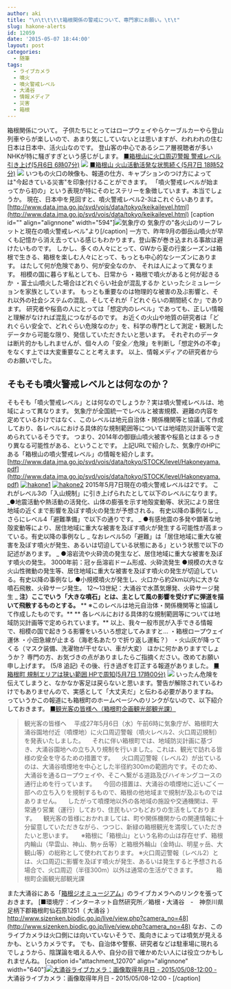 ```yaml
---
author: aki
title: "\n\t\t\t\t箱根関係の警戒について、専門家にお願い。\t\t"
slug: hakone-alerts
id: 12059
date: '2015-05-07 18:44:00'
layout: post
categories:
  - 随筆
tags:
  - ライブカメラ
  - 噴火
  - 噴火警戒レベル
  - 大涌谷
  - 情報メディア
  - 災害
  - 箱根
---
```


箱根関係について。 子供たちにとってはロープウェイやらケーブルカーやら登山列車やらが楽しいので、あまり気にしていないとは思いますが、われわれの住む日本は日本中、活火山なのです。 登山客の中心であるシニア層視聴者が多いNHKが特に騒ぎすぎという感じがします。 [■箱根山に火口周辺警報 警戒レベル引き上げ(5月6日 6時07分)](http://www3.nhk.or.jp/news/html/20150506/k10010071031000.html) ![](http://aki.shirai.as//HLIC/e5485aec710bf24fff13d8770c1a2cd0.jpg) [■箱根山 火山活動活発な状態続く(5月7日 18時52分)](http://www3.nhk.or.jp/news/html/20150507/k10010072261000.html) ![](http://aki.shirai.as//HLIC/84b716c9c1e9f312cc49879d3edce066.jpg) いつもの火口の映像も、報道の仕方、キャプションのつけ方によっては"今起きている災害"を印象付けることができます。 「噴火警戒レベルが始まってから初の」という表現が特にそのヒステリーを象徴しています。本当でしょうか。 現在、日本中を見回すと、噴火警戒レベル2-3はこれぐらいあります。 [http://www.data.jma.go.jp/svd/vois/data/tokyo/keikailevel.html](http://www.data.jma.go.jp/svd/vois/data/tokyo/keikailevel.html) [caption id="" align="alignnone" width="594"]![気象庁の](http://aki.shirai.as//HLIC/ca07ce86e0bf424bf48f3ced389c9e0d.png) 気象庁の"各火山のリーフレットと現在の噴火警戒レベル"より[/caption] 一方で、昨年9月の御岳山噴火が早くも記憶から消え去っている感じもわかります。登山客が巻き込まれる事故は避けたいものです。 しかし、多くの人々にとって、GWから夏の行楽シーズンは箱根で生きる、箱根を楽しむ人々にとって、もっとも中心的なシーズンにあります。 はたして何が危険であり、何が安全なのか、 それは人によって異なります。 相模の国に暮らす私としても、日常から ・箱根で噴火があると何が起きるか ・富士山噴火した場合はどれぐらい社会が混乱するか といったシミュレーションを家族としています。 もっとも重要なのは物理的な被害の及ぶ影響と、それ以外の社会システムの混乱、そしてそれが「どれぐらいの期間続くか」であります。 研究者や桜島の人にとっては「想定内のレベル」であっても、正しい情報と理解がなければ混乱につながるのです。 お近くの火山や地質の研究者は「どれぐらい安全で、どれぐらい危険なのか」を、科学の専門として測定・観測したデータから可能な限り、発信していただきたいと思います。 それぞれのデータは断片的かもしれませんが、個々人の「安全／危険」を判断し「想定外の不幸」をなくす上では大変重要なことと考えます。 以上、情報メディアの研究者からのお願いでした。

## そもそも噴火警戒レベルとは何なのか？

そもそも「噴火警戒レベル」とは何なのでしょうか？実は噴火警戒レベルは、地域によって異なります。 気象庁が全国統一でレベルと被害規模、避難の内容を定めているわけではなく、このレベルは地元自治体・関係機関等と協議して作成しており、各レベルにおける具体的な規制範囲等については地域防災計画等で定められているそうです。 つまり、2014年の御嶽山噴火被害や桜島とはまるっきり異なる可能性がある、ということです。 上記URLで紹介した、気象庁のHPにある「箱根山の噴火警戒レベル」の情報を紹介します。 [http://www.data.jma.go.jp/svd/vois/data/tokyo/STOCK/level/Hakoneyama.pdf](http://www.data.jma.go.jp/svd/vois/data/tokyo/STOCK/level/Hakoneyama.pdf) [![hakone1](https://aki.shirai.as/wp-content/uploads/2015/05/hakone1.png)](http://aki.shirai.as/2015/05/hakone-alerts/hakone1/) [![hakone2](https://aki.shirai.as/wp-content/uploads/2015/05/hakone2.png)](http://aki.shirai.as/2015/05/hakone-alerts/hakone2/) 2015年5月7日現在の噴火警戒レベルは2です。 これがレベル3の「入山規制」に引き上げられたとして以下のレベルになります。 _●地震活動や熱活動の活発化、山体の膨張を示す地殻変動等、状況により居住地域の近くまで影響を及ぼす噴火の発生が予想される。 有史以降の事例なし _ さらにレベル4「避難準備」で以下の通りです。 _ ●有感地震の多発や顕著な地殻変動等により、居住地域に重大な被害を及ぼす噴火が発生する可能性が高まっている。有史以降の事例なし _ なおレベル5の「避難」は「居住地域に重大な被害を及ぼす噴火が発生、あるいは切迫している状態にある」という状態で以下の記述があります。 _ ●溶岩流や火砕流の発生など、居住地域に重大な被害を及ぼす噴火の発生。 3000年前：冠ヶ岳溶岩ドーム形成、火砕流発生 ●規模の大きな火山性微動の発生等、居住地域に重大な被害を及ぼす噴火の発生が切迫している。有史以降の事例なし ●小規模噴火が発生し、火口から約2km以内に大きな噴石飛散、火砕サージ発生。 12～13世紀：大涌谷で水蒸気爆発、火砕サージ発生 _ **注）ここでいう「大きな噴石」とは、主として風の影響を受けずに弾道を描いて飛散するものとする。** ** ※このレベルは地元自治体・関係機関等と協議して作成したものです。** ** 各レベルにおける具体的な規制範囲等については地域防災計画等で定められています。** 以上、我々一般市民が入手できる情報で、相模の国で起きうる影響をいろいろ想定してみますと… ・箱根ロープウェイ運休 ・小田急線が止まる（海老名あたりで折り返し運転？） ・火山灰が降ってくる（マスク装備、洗濯物が干せない、車が大変） ほかに何かありますでしょうか？ 専門の方、お気づきの点がありましたらご指摘ください。改めてお願い申し上げます。 (5/8 追記) その後、行き過ぎを訂正する報道がありました。 [■箱根町 規制エリアは狭い範囲 HPで周知(5月7日 17時00分)](http://www3.nhk.or.jp/news/html/20150507/k10010072291000.html) ![](http://aki.shirai.as//HLIC/58a6ff5ac5f66e38fd9d618ab89366da.jpg) いったん危険を伝えてしまうと、なかなか客足は戻らないと思います。警告が解除されているわけでもありませんので、実感として「大丈夫だ」と伝わる必要がありますね。 っていうかこの報道にも箱根町のホームページへのリンクがないので、以下紹介しておきます。 [■観光客の皆様へ（箱根町企画観光部観光課）](http://www.town.hakone.kanagawa.jp/hakone_j/ka/kankou/page000051.html
)

> 観光客の皆様へ 　平成27年5月6日（水）午前6時に気象庁が、箱根町大涌谷園地付近（噴煙地）に火口周辺警報（噴火レベル2、火口周辺規制）を発表いたしました。 　それに伴い箱根町では、地域防災計画に基づき、大涌谷園地への立ち入り規制を行いました。これは、観光で訪れる皆様の安全を守るための措置です。 　火口周辺警報（レベル2）が出ているのは、大涌谷噴煙地を中心とした半径約300mの範囲内です。そのため、大涌谷を通るロープウェイや、そこへ繋がる道路及びハイキングコースの通行止めを行っています。 　今回の措置は、大涌谷の噴煙地に近いごく一部への立ち入りを規制するもので、箱根の他地域まで規制が及ぶものではありません。 　したがって噴煙地以外の各地域の施設や交通機関は、平常通り営業（運行）しており、住民もいつもどおりの生活をしております。 　観光客の皆様におかれましては、町や関係機関からの関連情報に十分留意していただきながら、つつじ、新緑の箱根観光を満喫していただきたいと思います。 　 ※箱根に「箱根山」という名称の山は存在せず、箱根内輪山（早雲山、神山、駒ヶ岳等）と箱根外輪山（金時山、明星ヶ岳、大観山等）の総称として使われております。 ※火口周辺警報（レベル2）とは、火口周辺に影響を及ぼす噴火が発生、あるいは発生すると予想される場合で、火口周辺（半径300m）以外は通常の生活ができます。 　　　箱根町企画観光部観光課

また大涌谷にある「[箱根ジオミュージアム](http://www.hakone-geomuseum.jp/access/)」のライブカメラへのリンクを張っておきます。 [■環境庁：インターネット自然研究所／箱根・大涌谷　-　神奈川県足柄下郡箱根町仙石原1251（ 大涌谷 ）  
http://www.sizenken.biodic.go.jp/live/view.php?camera_no=48](http://www.sizenken.biodic.go.jp/live/view.php?camera_no=48) なお、このライブカメラは火口側には向いていないそうで、風向きによっては噴気が見えるかも、というカメラです。 でも、自治体や警察、研究者などは駐車場に現れるでしょうから、陰謀論を唱える人や、自分の目で確かめたい人には役立つかもしれませんね。 [caption id="attachment_12070" align="alignnone" width="640"][![大涌谷ライブカメラ：画像取得年月日 - 2015/05/08-12:00 - ](https://aki.shirai.as/wp-content/uploads/2015/05/NCS20150508120036000.jpg)](http://aki.shirai.as/2015/05/hakone-alerts/ncs20150508120036000/) 大涌谷ライブカメラ：画像取得年月日 - 2015/05/08-12:00 - [/caption]